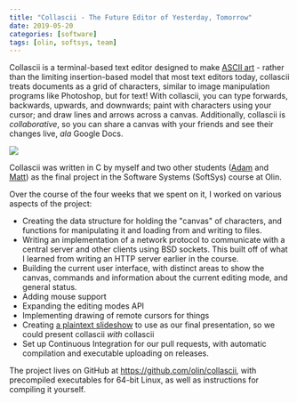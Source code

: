 ```yaml
---
title: "Collascii - The Future Editor of Yesterday, Tomorrow"
date: 2019-05-20
categories: [software]
tags: [olin, softsys, team]
---
```


Collascii is a terminal-based text editor designed to make [ASCII art](https://en.wikipedia.org/wiki/ASCII_art) - rather
than the limiting insertion-based model that most text editors today, collascii
treats documents as a grid of characters, similar to image manipulation programs
like Photoshop, but for text! With collascii, you can type forwards, backwards,
upwards, and downwards; paint with characters using your cursor; and draw lines
and arrows across a canvas. Additionally, collascii is _collaborative_, so you
can share a canvas with your friends and see their changes live, _ala_ Google
Docs.

<script id="asciicast-248508" src="https://asciinema.org/a/248508.js" async></script>
<noscript>
    <a href="https://asciinema.org/a/248508" target="_blank"><img src="https://asciinema.org/a/248508.svg" /></a>
</noscript>

Collascii was written in C by myself and two other students ([Adam](https://labseven.space)
and [Matt](https://frenchmatt.com/)) as the final project in the Software
Systems (SoftSys) course at Olin.

Over the course of the four weeks that we spent on it, I worked on various
aspects of the project:

- Creating the data structure for holding the "canvas" of characters, and
  functions for manipulating it and loading from and writing to files.
- Writing an implementation of a network protocol to communicate with a central server
  and other clients using BSD sockets. This built off of what I learned from
  writing an HTTP server earlier in the course.
- Building the current user interface, with distinct areas to show the canvas,
  commands and information about the current editing mode, and general status.
- Adding mouse support
- Expanding the editing modes API
- Implementing drawing of remote cursors for things
- Creating [a plaintext slideshow](https://github.com/olin/collascii/blob/3421203a35a0079ae580e8fbdceec7260174dc4c/reports/presentation.txt)
  to use as our final presentation, so we could present collascii _with_ collascii
- Set up Continuous Integration for our pull requests, with automatic compilation
  and executable uploading on releases.

The project lives on GitHub at <https://github.com/olin/collascii>, with
precompiled executables for 64-bit Linux, as well as instructions for compiling
it yourself.
